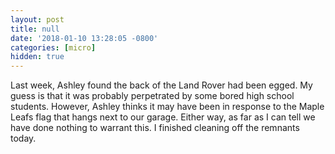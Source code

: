 ```yaml
---
layout: post
title: null
date: '2018-01-10 13:28:05 -0800'
categories: [micro]
hidden: true
---
```


Last week, Ashley found the back of the Land Rover had been egged. My guess is that it was probably perpetrated by some bored high school students. However, Ashley thinks it may have been in response to the Maple Leafs flag that hangs next to our garage. Either way, as far as I can tell we have done nothing to warrant this. I finished cleaning off the remnants today.